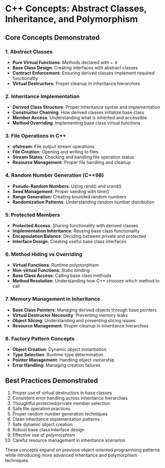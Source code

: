 # C++ Concepts: Abstract Classes, Inheritance, and Polymorphism

## Core Concepts Demonstrated

### 1. Abstract Classes
- **Pure Virtual Functions**: Methods declared with `= 0`
- **Base Class Design**: Creating interfaces with abstract classes
- **Contract Enforcement**: Ensuring derived classes implement required functionality
- **Virtual Destructors**: Proper cleanup in inheritance hierarchies

### 2. Inheritance Implementation
- **Derived Class Structure**: Proper inheritance syntax and implementation
- **Constructor Chaining**: How derived classes initialize base class
- **Member Access**: Understanding what is inherited and accessible
- **Method Overriding**: Implementing base class virtual functions

### 3. File Operations in C++
- **ofstream**: File output stream operations
- **File Creation**: Opening and writing to files
- **Stream States**: Checking and handling file operation status
- **Resource Management**: Proper file handling and cleanup

### 4. Random Number Generation (C++98)
- **Pseudo-Random Numbers**: Using rand() and srand()
- **Seed Management**: Proper seeding with time()
- **Range Generation**: Creating bounded random numbers
- **Randomization Patterns**: Understanding random number distribution

### 5. Protected Members
- **Protected Access**: Sharing functionality with derived classes
- **Implementation Inheritance**: Reusing base class functionality
- **Encapsulation Balance**: Deciding between private and protected
- **Interface Design**: Creating useful base class interfaces

### 6. Method Hiding vs Overriding
- **Virtual Functions**: Runtime polymorphism
- **Non-virtual Functions**: Static binding
- **Base Class Access**: Calling base class methods
- **Method Resolution**: Understanding how C++ chooses which method to call

### 7. Memory Management in Inheritance
- **Base Class Pointers**: Managing derived objects through base pointers
- **Virtual Destructor Necessity**: Preventing memory leaks
- **Object Slicing**: Understanding and preventing slicing issues
- **Resource Management**: Proper cleanup in inheritance hierarchies

### 8. Factory Pattern Concepts
- **Object Creation**: Dynamic object instantiation
- **Type Selection**: Runtime type determination
- **Pointer Management**: Handling object ownership
- **Error Handling**: Managing creation failures

## Best Practices Demonstrated
1. Proper use of virtual destructors in base classes
2. Consistent error handling across inheritance hierarchies
3. Thoughtful protected/private member selection
4. Safe file operation practices
5. Proper random number generation techniques
6. Clean inheritance implementation patterns
7. Safe dynamic object creation
8. Robust base class interface design
9. Effective use of polymorphism
10. Careful resource management in inheritance scenarios

These concepts expand on previous object-oriented programming patterns while introducing more advanced inheritance and polymorphism techniques.
